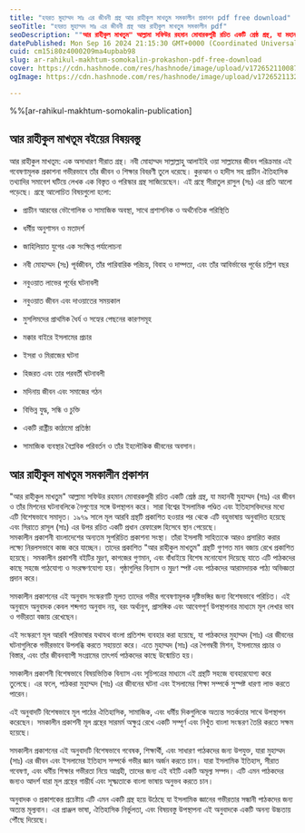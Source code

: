 ```yaml
---
title: "হযরত মুহাম্মদ সাঃ এর জীবনী গ্রন্থ আর রাহীকুল মাখতুম সমকালীন প্রকাশন pdf free download"
seoTitle: "হযরত মুহাম্মদ সাঃ এর জীবনী গ্রন্থ আর রাহীকুল মাখতুম সমকালীন pdf"
seoDescription: ""আর রাহীকুল মাখতুম" আল্লামা সফিউর রহমান মোবারকপুরী রচিত একটি শ্রেষ্ঠ গ্রন্থ, যা মহানবী মুহাম্মদ (সাঃ) এর জীবন ও তাঁর মিশনের ঘটনাবলিকে নৈপুণ্যের সঙ্গে"
datePublished: Mon Sep 16 2024 21:15:30 GMT+0000 (Coordinated Universal Time)
cuid: cm15i80z4000209ma4upbab98
slug: ar-rahikul-makhtum-somokalin-prokashon-pdf-free-download
cover: https://cdn.hashnode.com/res/hashnode/image/upload/v1726521100879/6c2bfac7-d8c5-41c8-9ed5-0dc696866279.webp
ogImage: https://cdn.hashnode.com/res/hashnode/image/upload/v1726521132450/7eb92633-96d4-491c-889e-37db97d39d8b.webp

---
```


%%[ar-rahikul-makhtum-somokalin-publication] 

## **আর রাহীকুল মাখতূম বইয়ের বিষয়বস্তু**

আর রাহীকুল মাখতূম: এক অসাধারণ সীরাত গ্রন্থ। নবী মোহাম্মদ সাল্লাল্লাহু আলাইহি ওয়া সাল্লামের জীবন পরিক্রমার এই গবেষণামূলক প্রকাশনা গভীরভাবে তাঁর জীবন ও শিক্ষার বিবরণী তুলে ধরেছে। কুরআন ও হাদীস সহ প্রাচীন ঐতিহাসিক তথ্যাদির সমাবেশ ঘটিয়ে লেখক এক বিস্তৃত ও পরিস্কার গ্রন্থ সাজিয়েছেন। এই গ্রন্থে সীরাতুল রাসুল (সঃ) এর প্রতি আলো পড়েছে। গ্রন্থে আলোচিত বিষয়গুলো হলো:

* প্রাচীন আরবের ভৌগোলিক ও সামাজিক অবস্থা, সাথে প্রশাসনিক ও অর্থনৈতিক পরিস্থিতি
    
* ধর্মীয় অনুশাসন ও মতাদর্শ
    
* জাহিলিয়াত যুগের এক সংক্ষিপ্ত পর্যালোচনা
    
* নবী মোহাম্মদ (সঃ) পূর্বজীবন, তাঁর পারিবারিক পরিচয়, বিবাহ ও দাম্পত্য, এবং তাঁর আবির্ভাবের পূর্বের চল্লিশ বছর
    
* নবুওয়াত লাভের পূর্বের ঘটনাবলী
    
* নবুওয়াত জীবন এবং দাওয়াতের সময়কাল
    
* মুসলিমদের প্রাথমিক ধৈর্য ও সহ্যের পেছনের কারণসমূহ
    
* মক্কার বাইরে ইসলামের প্রচার
    
* ইসরা ও মিরাজের ঘটনা
    
* হিজরত এবং তার পরবর্তী ঘটনাবলী
    
* মদিনায় জীবন এবং সমাজের গঠন
    
* বিভিন্ন যুদ্ধ, সন্ধি ও চুক্তি
    
* একটি রাষ্ট্রীয় কাঠামো প্রতিষ্ঠা
    
* সামাজিক ব্যবস্থার বৈপ্লবিক পরিবর্তন ও তাঁর ইহলৌকিক জীবনের অবসান।
    

## আর রাহীকুল মাখতুম সমকালীন প্রকাশন

"আর রাহীকুল মাখতুম" আল্লামা সফিউর রহমান মোবারকপুরী রচিত একটি শ্রেষ্ঠ গ্রন্থ, যা মহানবী মুহাম্মদ (সাঃ) এর জীবন ও তাঁর মিশনের ঘটনাবলিকে নৈপুণ্যের সঙ্গে উপস্থাপন করে। সারা বিশ্বের ইসলামিক পণ্ডিত এবং ইতিহাসবিদদের মধ্যে এটি বিশেষভাবে সমাদৃত। ১৯৭৯ সালে মূল আরবি গ্রন্থটি প্রকাশিত হওয়ার পর থেকে এটি বহুভাষায় অনুবাদিত হয়েছে এবং সিরাতে রাসূল (সাঃ) এর উপর রচিত একটি প্রধান রেফারেন্স হিসেবে স্থান পেয়েছে।  
সমকালীন প্রকাশনী বাংলাদেশের অন্যতম সুপরিচিত প্রকাশনা সংস্থা। তাঁরা ইসলামী সাহিত্যকে আরও প্রসারিত করার লক্ষ্যে নিরলসভাবে কাজ করে যাচ্ছেন। তাদের প্রকাশিত "আর রাহীকুল মাখতুম" গ্রন্থটি গুণগত মান বজায় রেখে প্রকাশিত হয়েছে। সমকালীন প্রকাশনী বইটির মুদ্রণ, কাগজের গুণমান, এবং বাঁধাইয়ে বিশেষ মনোযোগ দিয়েছে যাতে এটি পাঠকদের কাছে সহজে পাঠযোগ্য ও সংরক্ষণযোগ্য হয়। পৃষ্ঠাগুলির বিন্যাস ও মুদ্রণ স্পষ্ট এবং পাঠকদের আরামদায়ক পাঠ্য অভিজ্ঞতা প্রদান করে।

সমকালীন প্রকাশনের এই অনুবাদ সংস্করণটি মূলত তাদের গভীর গবেষণামূলক দৃষ্টিভঙ্গির জন্য বিশেষভাবে পরিচিত। এই অনুবাদে অনুবাদক কেবল শব্দগত অনুবাদ নয়, বরং অর্থানুগ, প্রাসঙ্গিক এবং আবেগপূর্ণ উপস্থাপনার মাধ্যমে মূল লেখার ভাব ও গভীরতা বজায় রেখেছেন।

এই সংস্করণে মূল আরবি পরিভাষার যথাযথ বাংলা প্রতিশব্দ ব্যবহার করা হয়েছে, যা পাঠকদের মুহাম্মদ (সাঃ) এর জীবনের ঘটনাগুলিকে গভীরভাবে উপলব্ধি করতে সহায়তা করে। এতে মুহাম্মদ (সাঃ) এর পৈগম্বরী মিশন, ইসলামের প্রচার ও বিস্তার, এবং তাঁর জীবনব্যাপী সংগ্রামের তাৎপর্য পাঠকদের কাছে উন্মোচিত হয়।

সমকালীন প্রকাশনী বিশেষভাবে বিষয়ভিত্তিক বিন্যাস এবং সূচিপত্রের মাধ্যমে এই গ্রন্থটি সহজে ব্যবহারযোগ্য করে তুলেছে। এর ফলে, পাঠকরা মুহাম্মদ (সাঃ) এর জীবনের ঘটনা এবং ইসলামের শিক্ষা সম্পর্কে সুস্পষ্ট ধারণা লাভ করতে পারেন।

এই অনুবাদটি বিশেষভাবে মূল পাঠের ঐতিহাসিক, সামাজিক, এবং ধর্মীয় দিকগুলিকে অত্যন্ত সতর্কতার সাথে উপস্থাপন করেছেন। সমকালীন প্রকাশনী মূল গ্রন্থের সারমর্ম অক্ষুণ্ন রেখে একটি সম্পূর্ণ এবং নিখুঁত বাংলা সংস্করণ তৈরি করতে সক্ষম হয়েছে।

সমকালীন প্রকাশনের এই অনুবাদটি বিশেষভাবে গবেষক, শিক্ষার্থী, এবং সাধারণ পাঠকদের জন্য উপযুক্ত, যারা মুহাম্মদ (সাঃ) এর জীবন এবং ইসলামের ইতিহাস সম্পর্কে গভীর জ্ঞান অর্জন করতে চান। যারা ইসলামিক ইতিহাস, সীরাত গবেষণা, এবং ধর্মীয় শিক্ষার গভীরতা নিয়ে আগ্রহী, তাদের জন্য এই বইটি একটি অমূল্য সম্পদ। এটি এমন পাঠকদের জন্যও আদর্শ যারা মূল গ্রন্থের গাম্ভীর্য এবং সূক্ষ্মতাকে বাংলা ভাষায় অনুভব করতে চান।

অনুবাদক ও প্রকাশকের প্রচেষ্টায় এটি এমন একটি গ্রন্থ হয়ে উঠেছে যা ইসলামিক জ্ঞানের গভীরতার সন্ধানী পাঠকদের জন্য অত্যন্ত মূল্যবান। এর প্রাঞ্জল ভাষা, ঐতিহাসিক নির্ভুলতা, এবং বিষয়বস্তু উপস্থাপনা এই অনুবাদকে একটি অনন্য উচ্চতায় পৌঁছে দিয়েছে।